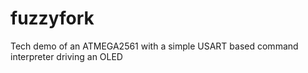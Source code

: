 # fuzzyfork
Tech demo of an ATMEGA2561 with a simple USART based command interpreter driving an OLED

